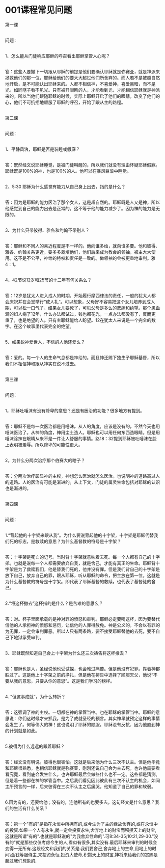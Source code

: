 # 001课程常见问题



<p>第一课&nbsp;</p>

<p><br />
问题：</p>

<p><br />
1、怎么能从门徒响应耶稣的呼召看出耶稣掌管人心呢？</p>

<p><br />
答：这些人要撇下一切跟从耶稣的前提是他们要确认耶稣就是弥赛亚，就是神派来拯救他们的那一位，耶稣给他们的要大大超过他们所舍弃的。而人若不是被超自然地开启，是不可能认出耶稣来的。人都不相信神，不喜爱神，喜爱黑暗，而不是光。如同瞎子看不见光。只有被开眼睛的人，才能看到光，才能相信耶稣就是神派来的。所以当他们跟随耶稣的时候，实际上耶稣开启了他们的眼睛，改变了他们的心，他们不可抗拒地顺服了耶稣的呼召，开始了跟从主的路程。</p>

<p><br />
第二课&nbsp;</p>

<p><br />
问题：</p>

<p><br />
1、平静风浪，耶稣是否是装睡或假寐？</p>

<p><br />
答：既然经文说耶稣睡觉，是被门徒叫醒的，所以我们就没有理由怀疑耶稣假寐。耶稣既是100%的神，也是100%的人。他可以在暴风巨浪中睡觉。</p>

<p><br />
2、5:30 耶稣为什么感觉有能力从自己身上出去，指的是什么？</p>

<p><br />
答：因为是耶稣的能力医治了那个女人，这是超自然的。耶稣既是人又是神，所以他感觉到自己的能力出去是正常的。这不等于他的能力减少了。因为神的能力是无限的。</p>

<p><br />
3、为什么只带彼得、雅各和约翰不带别人？</p>

<p><br />
答：耶稣和不同人的亲近程度是不一样的。他向谁多给，就向谁多要。他和彼得、雅各、约翰关系更近，要多多栽培他们，他们后来成为教会的领袖，被主大大使用。这不是不公平，神给的特权和责任是一致的。做领袖的会被更重地审判。雅4：1。</p>

<p><br />
4、42节说12岁和25节的十二年有何关系么？</p>

<p><br />
答：12岁是犹太人进入成人的时期，开始履行摩西律法的责任，一般的犹太人都会庆祝并在会堂举行“成人礼”。可以想象，父母好不容易把这个女儿培养到成人期，可以松一口气了，结果女儿要死了，可见父母是多么的悲痛和绝望。那个患血漏的妇人病了12年，什么办法都试过，钱也都花光，一点办法都没有了，反而更重了，也是绝望的人。只有主耶稣能给人盼望。12在犹太人来说是一个完全的数字。在这个故事里代表完全的绝望。</p>

<p><br />
5、如果说神爱世人，不信的人他还爱么？</p>

<p><br />
答：爱的。每一个人的生命气息都是神给的。而且神还赐下独生子耶稣基督，所以我们不相信神和跟从神实在说不过去。</p>

<p><br />
第三课</p>

<p><br />
问题：</p>

<p><br />
1，耶稣吐唾沫有没有降卑的意思？还是有医治的功能？很多地方有提到。</p>

<p><br />
答：耶稣不是每一次医治都是用唾沫。从人的角度，应该是没有的。不然今天也用唾沫医治了。从神的角度，神用尘土造人。耶稣也可以用任何东西造眼睛。但是用唾沫涂抹在眼睛从来不是一件让人舒服的事情。路18：32提到耶稣被吐唾沫在脸上表明被羞辱。所以降卑的可能性更大。</p>

<p><br />
2，为什么分两次治疗那个伯赛大的瞎子？</p>

<p><br />
答：分两次治疗彰显神的主权，神想怎么医治就怎么医治。也说明神的道路高过人的道路。人的医治有可能是渐进的。从上下文，门徒的属灵生命包括对耶稣的认识也是渐进的。</p>

<p><br />
第四课</p>

<p><br />
问题：</p>

<p><br />
1.“背起他的十字架来跟从我”。为什么要说背起他的十字架，十字架是耶稣代替我们死的标志，是救赎的意思？为什么基督教的符号是十字架？</p>

<p><br />
答：十字架是死亡的记号。当时背十字架就意味着去死。每一个人都有自己的十字架。也就是说每一个人都需要放弃自我，就是舍己，才能有真正的生命。耶稣背十字架是为了救赎我们，他是替我们死的，他并没有罪。但是我们背自己的十字架是放下自己，放弃自己的罪，跟从耶稣，听从耶稣的命令，把主放在第一位。这就是为什么基督教的符号是十字架。即代表了耶稣基督的救赎，也代表了基督徒的舍己。</p>

<p><br />
2.“将这杯撤去”这杯指的是什么？是苦难的意思么？</p>

<p><br />
答：对。杯子里面承载的是神对罪的愤怒和审判。耶稣必定要喝这杯，因为要替代信他的人承担神的愤怒和惩罚，让信他的人罪得赦免。神是公义的，不会以有罪的为无罪，一定会审判罪恶。所以人只有两条路，要不接受耶稣替他的去死，要不自己下地狱承受审判。</p>

<p><br />
3、耶稣既然知道自己会上十字架为什么还三次祷告将这杯撤去？</p>

<p><br />
答：耶稣也是人，圣经说他也受试探，也会难过痛苦。但是他没有犯罪。靠着神都胜过了。这是他上十字架之前的挣扎，但是他在祷告中选择了顺服天父，他说“不要从我的意思，只要从你的意思”。这是我们学习的榜样。</p>

<p><br />
4.&nbsp;“但这事成就”，为什么转折？</p>

<p><br />
答：这强调了神的主权。一切都在神的掌管当中。也在耶稣的掌管当中。耶稣的意思说：你们这时候才来抓我，是为了成就圣经的预言。其实神早就预定这样的事情会发生了。何等伟大的神！这也说明了耶稣的顺服。耶稣没有反抗，因为他直到神的计划就是如此。</p>

<p><br />
5.彼得为什么远远的跟着耶稣？</p>

<p><br />
答：经文没有明说。彼得也很害怕。这就是后来他为什么三次不认主。但是他毕竟和耶稣很熟悉，也相信耶稣就是弥赛亚，刚刚还说自己会为主去死，也许他需要看看究竟，看到底会发生什么。也许耶稣最后会做些什么也不一定。这些都是猜测。但是着一些都在神的掌管当中。之后我们看见因此彼此有三次不认主的机会，如同主所预言的一样，后来彼得在三次不认主之后痛哭。他知道了自己的罪和软弱。</p>

<p><br />
6.因为有的，还要给他；没有的，连他所有的也要多去。这句经文是什么意思？我们的生活有什么关系？</p>

<p><br />
答：第一个"有的"是指在永恒中所拥有的,或今生为了主的缘故舍弃的,或在永恒中的投资.如果一个人有永生,就一定会投资永生,舍弃地上的财宝而积攒天上的财宝,这就是所谓"有的".也就是耶稣说的"为我舍弃性命的".可8:34-35;10:21,29-30."没有的"就是那些仅仅考虑今生的人,看似有很多,其实没有.最后耶稣来审判的时候会变得一无所有.这段经文和我们的关系是:我们要舍己,舍弃地上的生命,用地上的时间\金钱等服侍主,来投资永恒,投资大使命,积攒天上的财宝,神将来给我们的赏赐是超过我们想象的.</p>